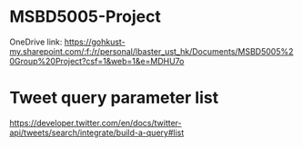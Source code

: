 # MSBD5005-Project
OneDrive link: https://gohkust-my.sharepoint.com/:f:/r/personal/lbaster_ust_hk/Documents/MSBD5005%20Group%20Project?csf=1&web=1&e=MDHU7o

# Tweet query parameter list
https://developer.twitter.com/en/docs/twitter-api/tweets/search/integrate/build-a-query#list
